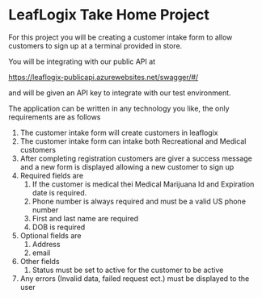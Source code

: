 # LeafLogix Take Home Project 

For this project you will be creating a customer intake form to allow customers to sign up at a terminal provided in store. 

You will be integrating with our public API at 

https://leaflogix-publicapi.azurewebsites.net/swagger/#/

and will be given an API key to integrate with our test environment. 

The application can be written in any technology you like, the only requirements are as follows

1. The customer intake form will create customers in leaflogix 
1. The customer intake form can intake both Recreational and Medical customers 
1. After completing registration customers are giver a success message and a new form is displayed allowing a new customer to sign up
1. Required fields are
    1. If the customer is medical thei Medical Marijuana Id and Expiration date is required. 
    1. Phone number is always required and must be a valid US phone number 
    1. First and last name are required
    1. DOB is required
1. Optional fields are
    1. Address
    1. email 
1. Other fields
    1. Status must be set to active for the customer to be active 
1. Any errors (Invalid data, failed request ect.) must be displayed to the user
